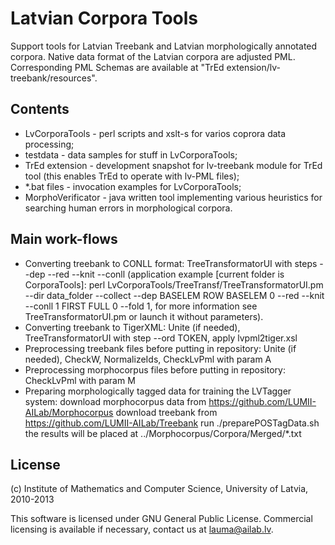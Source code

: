 Latvian Corpora Tools
=====================

Support tools for Latvian Treebank and Latvian morphologically annotated
corpora. Native data format of the Latvian corpora are adjusted PML.
Corresponding PML Schemas are available at
"TrEd extension/lv-treebank/resources".

Contents
--------

* LvCorporaTools - perl scripts and xslt-s for varios coprora data processing;
* testdata - data samples for stuff in LvCorporaTools;
* TrEd extension - development snapshot for lv-treebank module for TrEd tool
(this enables TrEd to operate with lv-PML files);
* *.bat files - invocation examples for LvCorporaTools;
* MorphoVerificator - java written tool implementing various heuristics for
searching human errors in morphological corpora.

Main work-flows
---------------

* Converting treebank to CONLL format: TreeTransformatorUI with steps --dep
--red --knit --conll (application example [current folder is CorporaTools]:
perl LvCorporaTools/TreeTransf/TreeTransformatorUI.pm --dir data_folder
--collect --dep BASELEM ROW BASELEM 0 --red --knit --conll 1 FIRST FULL 0
--fold 1, for more information see TreeTransformatorUI.pm or launch it without
parameters).
* Converting treebank to TigerXML: Unite (if needed), TreeTransformatorUI with
step --ord TOKEN, apply lvpml2tiger.xsl
* Preprocessing treebank files before putting in repository: Unite (if needed),
CheckW, NormalizeIds, CheckLvPml with param A
* Preprocessing morphocorpus files before putting in repository: CheckLvPml
with param M
* Preparing morphologically tagged data for training the LVTagger system:
	download morphocorpus data from https://github.com/LUMII-AILab/Morphocorpus
	download treebank from https://github.com/LUMII-AILab/Treebank
	run ./preparePOSTagData.sh
	the results will be placed at ../Morphocorpus/Corpora/Merged/*.txt

License
-------

(c) Institute of Mathematics and Computer Science, University of Latvia, 2010-2013

This software is licensed under GNU General Public License.
Commercial licensing is available if necessary, contact us at lauma@ailab.lv.
